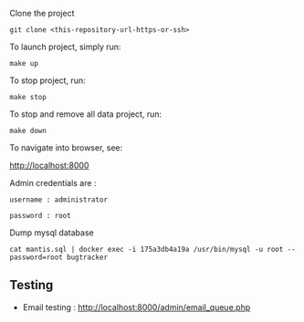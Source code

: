 
Clone the project

```
git clone <this-repository-url-https-or-ssh>
```

To launch project, simply run:

```
make up
```

To stop project, run:

```
make stop
```

To stop and remove all data project, run:

```
make down
```

To navigate into browser, see:


[http://localhost:8000](http://localhost:8000)


Admin credentials are :

```
username : administrator
```

```
password : root
```

Dump mysql database

```
cat mantis.sql | docker exec -i 175a3db4a19a /usr/bin/mysql -u root --password=root bugtracker
```

## Testing
- Email testing : [http://localhost:8000/admin/email_queue.php](http://localhost:8000/admin/email_queue.php)
